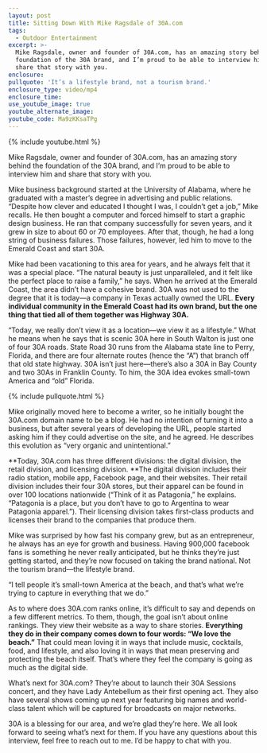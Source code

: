```yaml
---
layout: post
title: Sitting Down With Mike Ragsdale of 30A.com
tags:
  - Outdoor Entertainment
excerpt: >-
  Mike Ragsdale, owner and founder of 30A.com, has an amazing story behind the
  foundation of the 30A brand, and I’m proud to be able to interview him and
  share that story with you.
enclosure:
pullquote: 'It’s a lifestyle brand, not a tourism brand.'
enclosure_type: video/mp4
enclosure_time:
use_youtube_image: true
youtube_alternate_image:
youtube_code: Ma9zKKsaTPg
---
```



{% include youtube.html %}

Mike Ragsdale, owner and founder of 30A.com, has an amazing story behind the foundation of the 30A brand, and I’m proud to be able to interview him and share that story with you.

Mike business background started at the University of Alabama, where he graduated with a master’s degree in advertising and public relations. “Despite how clever and educated I thought I was, I couldn’t get a job,” Mike recalls. He then bought a computer and forced himself to start a graphic design business. He ran that company successfully for seven years, and it grew in size to about 60 or 70 employees. After that, though, he had a long string of business failures. Those failures, however, led him to move to the Emerald Coast and start 30A.

Mike had been vacationing to this area for years, and he always felt that it was a special place. “The natural beauty is just unparalleled, and it felt like the perfect place to raise a family,” he says. When he arrived at the Emerald Coast, the area didn’t have a cohesive brand. 30A was not used to the degree that it is today—a company in Texas actually owned the URL. **Every individual community in the Emerald Coast had its own brand, but the one thing that tied all of them together was Highway 30A.**

“Today, we really don’t view it as a location—we view it as a lifestyle.” What he means when he says that is scenic 30A here in South Walton is just one of four 30A roads. State Road 30 runs from the Alabama state line to Perry, Florida, and there are four alternate routes (hence the “A”) that branch off that old state highway. 30A isn’t just here—there’s also a 30A in Bay County and two 30As in Franklin County. To him, the 30A idea evokes small-town America and “old” Florida.

{% include pullquote.html %}

Mike originally moved here to become a writer, so he initially bought the 30A.com domain name to be a blog. He had no intention of turning it into a business, but after several years of developing the URL, people started asking him if they could advertise on the site, and he agreed. He describes this evolution as “very organic and unintentional.”

**Today, 30A.com has three different divisions: the digital division, the retail division, and licensing division.&nbsp;**The digital division includes their radio station, mobile app, Facebook page, and their websites. Their retail division includes their four 30A stores, but their apparel can be found in over 100 locations nationwide (“Think of it as Patagonia,” he explains. “Patagonia is a place, but you don’t have to go to Argentina to wear Patagonia apparel.”). Their licensing division takes first-class products and licenses their brand to the companies that produce them.

Mike was surprised by how fast his company grew, but as an entrepreneur, he always has an eye for growth and business. Having 900,000 facebook fans is something he never really anticipated, but he thinks they’re just getting started, and they’re now focused on taking the brand national. Not the tourism brand—the lifestyle brand.

“I tell people it’s small-town America at the beach, and that’s what we’re trying to capture in everything that we do.”

As to where does 30A.com ranks online, it’s difficult to say and depends on a few different metrics. To them, though, the goal isn’t about online rankings. They view their website as a way to share stories. **Everything they do in their company comes down to four words: “We love the beach.”** That could mean loving it in ways that include music, cocktails, food, and lifestyle, and also loving it in ways that mean preserving and protecting the beach itself. That’s where they feel the company is going as much as the digital side.

What’s next for 30A.com? They’re about to launch their 30A Sessions concert, and they have Lady Antebellum as their first opening act. They also have several shows coming up next year featuring big names and world-class talent which will be captured for broadcasts on major networks.

30A is a blessing for our area, and we’re glad they’re here. We all look forward to seeing what’s next for them. If you have any questions about this interview, feel free to reach out to me. I’d be happy to chat with you.